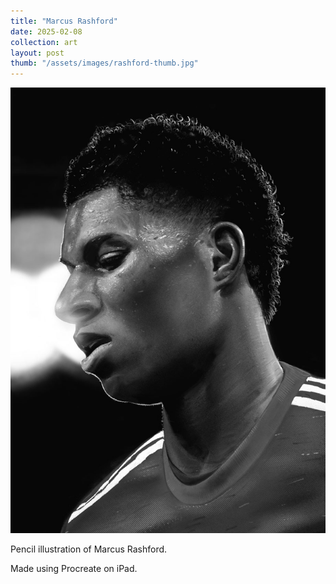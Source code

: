 ```yaml
---
title: "Marcus Rashford"
date: 2025-02-08
collection: art
layout: post
thumb: "/assets/images/rashford-thumb.jpg"
---
```

![Rashford](/assets/images/rashford-full.jpg)

Pencil illustration of Marcus Rashford. 

Made using Procreate on iPad. 
